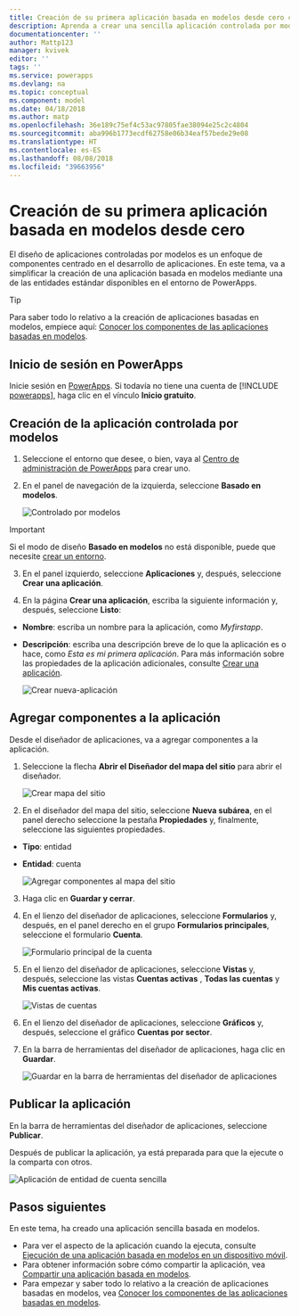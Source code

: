 ```yaml
---
title: Creación de su primera aplicación basada en modelos desde cero con PowerApps | Microsoft Docs
description: Aprenda a crear una sencilla aplicación controlada por modelos.
documentationcenter: ''
author: Mattp123
manager: kvivek
editor: ''
tags: ''
ms.service: powerapps
ms.devlang: na
ms.topic: conceptual
ms.component: model
ms.date: 04/18/2018
ms.author: matp
ms.openlocfilehash: 36e189c75ef4c53ac97805fae38094e25c2c4804
ms.sourcegitcommit: aba996b1773ecdf62758e06b34eaf57bede29e08
ms.translationtype: HT
ms.contentlocale: es-ES
ms.lasthandoff: 08/08/2018
ms.locfileid: "39663956"
---
```

# <a name="build-your-first-model-driven-app-from-scratch"></a>Creación de su primera aplicación basada en modelos desde cero
El diseño de aplicaciones controladas por modelos es un enfoque de componentes centrado en el desarrollo de aplicaciones. En este tema, va a simplificar la creación de una aplicación basada en modelos mediante una de las entidades estándar disponibles en el entorno de PowerApps.

> [!TIP]
> Para saber todo lo relativo a la creación de aplicaciones basadas en modelos, empiece aquí: [Conocer los componentes de las aplicaciones basadas en modelos](model-driven-app-components.md). 

## <a name="sign-in-to-powerapps"></a>Inicio de sesión en PowerApps
Inicie sesión en [PowerApps](https://web.powerapps.com/). Si todavía no tiene una cuenta de [!INCLUDE [powerapps](../../includes/powerapps.md)], haga clic en el vínculo **Inicio gratuito**. 

## <a name="create-your-model-driven-app"></a>Creación de la aplicación controlada por modelos

1.  Seleccione el entorno que desee, o bien, vaya al [Centro de administración de PowerApps](https://admin.powerapps.com/) para crear uno.
2.  En el panel de navegación de la izquierda, seleccione **Basado en modelos**. 

    ![Controlado por modelos](media/build-first-model-driven-app/choose-design-mode.png)

  > [!IMPORTANT]
  > Si el modo de diseño **Basado en modelos** no está disponible, puede que necesite [crear un entorno](https://docs.microsoft.com/powerapps/administrator/create-environment).   

3. En el panel izquierdo, seleccione **Aplicaciones** y, después, seleccione **Crear una aplicación**.

4.  En la página **Crear una aplicación**, escriba la siguiente información y, después, seleccione **Listo**: 
  - **Nombre**: escriba un nombre para la aplicación, como *Myfirstapp*. 
  - **Descripción**: escriba una descripción breve de lo que la aplicación es o hace, como *Esta es mi primera aplicación*.
Para más información sobre las propiedades de la aplicación adicionales, consulte [Crear una aplicación](https://docs.microsoft.com/dynamics365/customer-engagement/customize/create-edit-app#create-an-app).
 
    ![Crear nueva-aplicación](media/build-first-model-driven-app/create-new-app.png)

## <a name="add-components-to-your-app"></a>Agregar componentes a la aplicación
Desde el diseñador de aplicaciones, va a agregar componentes a la aplicación.
1.  Seleccione la flecha **Abrir el Diseñador del mapa del sitio** para abrir el diseñador. 

    ![Crear mapa del sitio](media/build-first-model-driven-app/new-sitemap.png)

2.  En el diseñador del mapa del sitio, seleccione **Nueva subárea**, en el panel derecho seleccione la pestaña **Propiedades** y, finalmente, seleccione las siguientes propiedades.
  - **Tipo**: entidad
  - **Entidad**: cuenta

    ![Agregar componentes al mapa del sitio](media/build-first-model-driven-app/sitemap.png)

3.  Haga clic en **Guardar y cerrar**.
4.  En el lienzo del diseñador de aplicaciones, seleccione **Formularios** y, después, en el panel derecho en el grupo **Formularios principales**, seleccione el formulario **Cuenta**.

    ![Formulario principal de la cuenta](media/build-first-model-driven-app/main-form.png)

5.  En el lienzo del diseñador de aplicaciones, seleccione **Vistas** y, después, seleccione las vistas **Cuentas activas** , **Todas las cuentas** y **Mis cuentas activas**.

    ![Vistas de cuentas](media/build-first-model-driven-app/views.png)

6. En el lienzo del diseñador de aplicaciones, seleccione **Gráficos** y, después, seleccione el gráfico **Cuentas por sector**.
7. En la barra de herramientas del diseñador de aplicaciones, haga clic en **Guardar**.

    ![Guardar en la barra de herramientas del diseñador de aplicaciones](media/build-first-model-driven-app/app-designer-toolbar.png)
 
<!-- ##  Validate your app
This step checks for component dependencies that are required for the app to work, but haven't yet been added to the app. 

1. On the app designer canvas, select the component that indicates a dependency, such as the **Forms** component. Then, on the right-pane select the **Required** tab, expand **Entity Dependencies** and then select all required dependencies. 

    ![Add dependencies](media/build-first-model-driven-app/resolve-dependencies.png)

2. Select **Add Dependencies**.
3. On the app designer toolbar, select **Save**.  -->

## <a name="publish-your-app"></a>Publicar la aplicación
En la barra de herramientas del diseñador de aplicaciones, seleccione **Publicar**.

Después de publicar la aplicación, ya está preparada para que la ejecute o la comparta con otros.

![Aplicación de entidad de cuenta sencilla](media/build-first-model-driven-app/accounts-quickstart-app.png)

## <a name="next-steps"></a>Pasos siguientes
En este tema, ha creado una aplicación sencilla basada en modelos. 
- Para ver el aspecto de la aplicación cuando la ejecuta, consulte [Ejecución de una aplicación basada en modelos en un dispositivo móvil](../../user/run-app-client-model-driven.md).
- Para obtener información sobre cómo compartir la aplicación, vea [Compartir una aplicación basada en modelos](share-model-driven-app.md).
- Para empezar y saber todo lo relativo a la creación de aplicaciones basadas en modelos, vea [Conocer los componentes de las aplicaciones basadas en modelos](model-driven-app-components.md).
